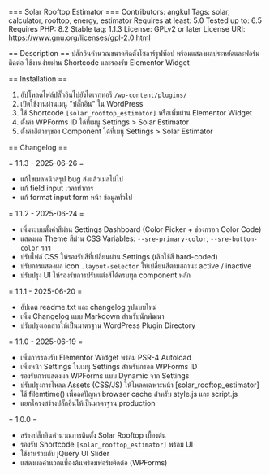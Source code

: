 === Solar Rooftop Estimator ===
Contributors: angkul
Tags: solar, calculator, rooftop, energy, estimator
Requires at least: 5.0
Tested up to: 6.5
Requires PHP: 8.2
Stable tag: 1.1.3
License: GPLv2 or later
License URI: https://www.gnu.org/licenses/gpl-2.0.html

== Description ==
ปลั๊กอินคำนวณขนาดติดตั้งโซลาร์รูฟท็อป พร้อมแสดงผลประหยัดและฟอร์มติดต่อ ใช้งานง่ายผ่าน Shortcode และรองรับ Elementor Widget

== Installation ==
1. อัปโหลดไฟล์ปลั๊กอินไปยังไดเรกทอรี `/wp-content/plugins/`
2. เปิดใช้งานผ่านเมนู "ปลั๊กอิน" ใน WordPress
3. ใช้ Shortcode `[solar_rooftop_estimator]` หรือเพิ่มผ่าน Elementor Widget
4. ตั้งค่า WPForms ID ได้ที่เมนู Settings > Solar Estimator
5. ตั้งค่าสีต่างๆของ Component ได้ที่เมนู Settings > Solar Estimator

== Changelog ==

= 1.1.3 - 2025-06-26 =
* แก้ไขเมลหน้าสรุป bug ส่งแล้วเมลไม่ไป
* แก้ field input เวลาทำการ
* แก้ format input form หน้า ข้อมูลทั่วไป

= 1.1.2 - 2025-06-24 =
* เพิ่มระบบตั้งค่าสีผ่าน Settings Dashboard (Color Picker + ช่องกรอก Color Code)
* แสดงผล Theme สีผ่าน CSS Variables: `--sre-primary-color`, `--sre-button-color` ฯลฯ
* ปรับไฟล์ CSS ให้รองรับสีที่เปลี่ยนผ่าน Settings (เลิกใช้สี hard-coded)
* ปรับการแสดงผล icon `.layout-selector` ให้เปลี่ยนสีตามสถานะ active / inactive
* ปรับปรุง UI ให้รองรับการปรับแต่งสีได้ครบทุก component หลัก

= 1.1.1 - 2025-06-20 =
* อัปเดต readme.txt และ changelog รูปแบบใหม่
* เพิ่ม Changelog แบบ Markdown สำหรับนักพัฒนา
* ปรับปรุงเอกสารให้เป็นมาตรฐาน WordPress Plugin Directory

= 1.1.0 - 2025-06-19 =
* เพิ่มการรองรับ Elementor Widget พร้อม PSR-4 Autoload
* เพิ่มหน้า Settings ในเมนู Settings สำหรับกรอก WPForms ID
* รองรับการแสดงผล WPForms แบบ Dynamic จาก Settings
* ปรับปรุงการโหลด Assets (CSS/JS) ให้โหลดเฉพาะหน้า [solar_rooftop_estimator]
* ใช้ filemtime() เพื่อลดปัญหา browser cache สำหรับ style.js และ script.js
* แยกโครงสร้างปลั๊กอินให้เป็นมาตรฐาน production

= 1.0.0 =
* สร้างปลั๊กอินคำนวณการติดตั้ง Solar Rooftop เบื้องต้น
* รองรับ Shortcode `[solar_rooftop_estimator]` พร้อม UI
* ใช้งานร่วมกับ jQuery UI Slider
* แสดงผลคำนวณเบื้องต้นพร้อมฟอร์มติดต่อ (WPForms)
